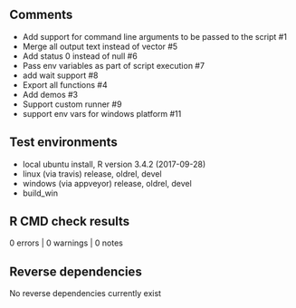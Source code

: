 ## Comments

* Add support for command line arguments to be passed to the script #1
* Merge all output text instead of vector #5
* Add status 0 instead of null #6
* Pass env variables as part of script execution #7
* add wait support #8
* Export all functions #4
* Add demos #3
* Support custom runner #9
* support env vars for windows platform #11

## Test environments

* local ubuntu install, R version 3.4.2 (2017-09-28)
* linux (via travis) release, oldrel, devel
* windows (via appveyor) release, oldrel, devel
* build_win

## R CMD check results

0 errors | 0 warnings | 0 notes

## Reverse dependencies

No reverse dependencies currently exist
